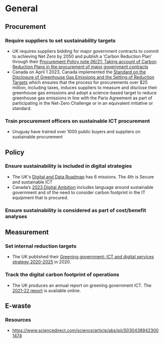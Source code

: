 # General

## Procurement
### Require suppliers to set sustainability targets

* UK requires suppliers bidding for major government contracts to commit to achieving Net Zero by 2050 and publish a ‘Carbon Reduction Plan’ through their [Procurement Policy note 06/21: Taking account of Carbon Reduction Plans in the procurement of major government contracts](https://www.gov.uk/government/publications/procurement-policy-note-0621-taking-account-of-carbon-reduction-plans-in-the-procurement-of-major-government-contracts)
* Canada on April 1 2023, Canada implemented the [Standard on the Disclosure of Greenhouse Gas Emissions and the Setting of Reduction Targets](https://www.tbs-sct.canada.ca/pol/doc-eng.aspx?id=32743) which ensures that the process for procurements over $25 million, including taxes, induces suppliers to measure and disclose their greenhouse gas emissions and adopt a science-based target to reduce greenhouse gas emissions in line with the Paris Agreement as part of participating in the Net-Zero Challenge or in an equivalent initiative or standard.

### Train procurement officers on sustainable ICT procurement

* Uruguay have trained over 1000 public buyers and suppliers on sustainable procurement

## Policy
### Ensure sustainability is included in digital strategies

* The UK's [Digital and Data Roadmap](https://www.gov.uk/government/publications/roadmap-for-digital-and-data-2022-to-2025) has 6 missions. The 4th is Secure and sustainable ICT
* Canada’s [2023 Digital Ambition](https://www.canada.ca/en/government/system/digital-government/digital-ambition.html) includes language around sustainable government and of the need to consider carbon footprint in the IT equipment that is procured.

### Ensure sustainability is considered as part of cost/benefit analyses

## Measurement
### Set internal reduction targets

* The UK published their [Greening government: ICT and digital services strategy 2020-2025](https://www.gov.uk/government/publications/greening-government-ict-and-digital-services-strategy-2020-2025/greening-government-ict-and-digital-services-strategy-2020-2025#sustainable-ict-and-digital-services-strategy-targets-for-2020-2025-policy-paper) in 2020.

### Track the digital carbon footprint of operations
* The UK produces an annual report on greening government ICT. The [2021-22 report](https://www.gov.uk/government/publications/greening-government-ict-annual-report-2021-to-2022) is available online.

## E-waste
### Resources
* https://www.sciencedirect.com/science/article/abs/pii/S0304389423001474

